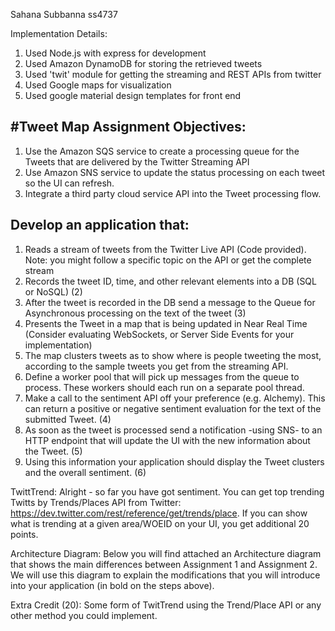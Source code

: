 Sahana Subbanna
ss4737

Implementation Details:

1. Used Node.js with express for development
2. Used Amazon DynamoDB for storing the retrieved tweets
3. Used 'twit' module for getting the streaming and REST APIs from twitter
4. Used Google maps for visualization
5. Used google material design templates for front end


#Tweet Map
Assignment Objectives:
------------------------
1. Use the Amazon SQS service to create a processing queue for the Tweets that are delivered by the Twitter Streaming API
2. Use Amazon SNS service to update the status processing on each tweet so the UI can refresh.
3. Integrate a third party cloud service API into the Tweet processing flow.

Develop an application that:
----------------------------
1. Reads a stream of tweets from the Twitter Live API (Code provided). Note: you might follow a specific topic on the API or get the complete stream
2. Records the tweet ID, time, and other relevant elements into a DB (SQL or NoSQL) (2)
3. After the tweet is recorded in the DB send a message to the Queue for Asynchronous processing on the text of the tweet (3)
4. Presents the Tweet in a map that is being updated in Near Real Time (Consider evaluating WebSockets, or Server Side Events for your implementation)
5. The map clusters tweets as to show where is people tweeting the most, according to the sample tweets you get from the streaming API.
6. Define a worker pool that will pick up messages from the queue to process. These workers should each run on a separate pool thread.
7. Make a call to the sentiment API off your preference (e.g. Alchemy). This can return a positive or negative sentiment evaluation for the text of the submitted Tweet. (4)
8. As soon as the tweet is processed send a notification -using SNS- to an HTTP endpoint that will update the UI with the new information about the Tweet. (5)
9. Using this information your application should display the Tweet clusters and the overall sentiment. (6)

TwittTrend: Alright - so far you have got sentiment. You can get top trending Twitts by Trends/Places API from Twitter: https://dev.twitter.com/rest/reference/get/trends/place. If you can show what is trending at a given area/WOEID on your UI, you get additional 20 points. 

 
Architecture Diagram:
Below you will find attached an Architecture diagram that shows the main differences between Assignment 1 and Assignment 2. We will use this diagram to explain the modifications that you will introduce into your application (in bold on the steps above). 

Extra Credit (20): Some form of TwitTrend using the Trend/Place API or any other method you could implement.
